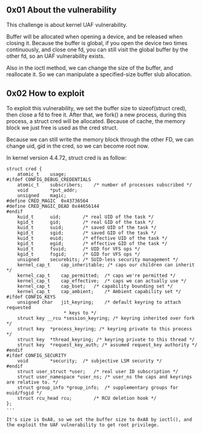 ## **0x01 About the vulnerability**

This challenge is about kernel UAF vulnerability.

Buffer will be allocated when opening a device, and be released when closing it. Because the buffer is global, if you open the device two times continuously,  and close one fd, you can still visit the global buffer by the other fd, so an UAF vulnerability exists.

Also in the ioctl method, we can change the size of the buffer, and reallocate it. So we can manipulate a specified-size buffer slub allocation.

## **0x02 How to exploit**

To exploit this vulnerability, we set the buffer size to sizeof(struct cred), then close a fd to free it. After that, we fork() a new process, during this process, a struct cred will be allocated. Because of cache, the memory block we just free is used as the cred struct.

Because we can still write the memory block through the other FD, we can change uid, gid in the cred, so we can become root now.

In kernel version 4.4.72, struct cred is as follow:
```
struct cred {
	atomic_t	usage;
#ifdef CONFIG_DEBUG_CREDENTIALS
	atomic_t	subscribers;	/* number of processes subscribed */
	void		*put_addr;
	unsigned	magic;
#define CRED_MAGIC	0x43736564
#define CRED_MAGIC_DEAD	0x44656144
#endif
	kuid_t		uid;		/* real UID of the task */
	kgid_t		gid;		/* real GID of the task */
	kuid_t		suid;		/* saved UID of the task */
	kgid_t		sgid;		/* saved GID of the task */
	kuid_t		euid;		/* effective UID of the task */
	kgid_t		egid;		/* effective GID of the task */
	kuid_t		fsuid;		/* UID for VFS ops */
	kgid_t		fsgid;		/* GID for VFS ops */
	unsigned	securebits;	/* SUID-less security management */
	kernel_cap_t	cap_inheritable; /* caps our children can inherit */
	kernel_cap_t	cap_permitted;	/* caps we're permitted */
	kernel_cap_t	cap_effective;	/* caps we can actually use */
	kernel_cap_t	cap_bset;	/* capability bounding set */
	kernel_cap_t	cap_ambient;	/* Ambient capability set */
#ifdef CONFIG_KEYS
	unsigned char	jit_keyring;	/* default keyring to attach requested
					 * keys to */
	struct key __rcu *session_keyring; /* keyring inherited over fork */
	struct key	*process_keyring; /* keyring private to this process */
	struct key	*thread_keyring; /* keyring private to this thread */
	struct key	*request_key_auth; /* assumed request_key authority */
#endif
#ifdef CONFIG_SECURITY
	void		*security;	/* subjective LSM security */
#endif
	struct user_struct *user;	/* real user ID subscription */
	struct user_namespace *user_ns; /* user_ns the caps and keyrings are relative to. */
	struct group_info *group_info;	/* supplementary groups for euid/fsgid */
	struct rcu_head	rcu;		/* RCU deletion hook */
};
···

It's size is 0xA8, so we set the buffer size to 0xA8 by ioctl(), and the exploit the UAF vulnerability to get root privilege.
